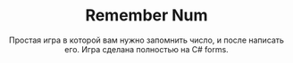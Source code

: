 <p align="center">
  <h1 align="center">Remember Num</h1>
  <p align="center">Простая игра в которой вам нужно запомнить число, и после написать его. Игра сделана полностью на C# forms.</p>
</p>
